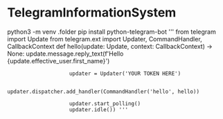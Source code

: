 # TelegramInformationSystem
python3 -m venv .folder
        <!-- если все идет не по плану
        далее нажимаем F1
        пишем Python:Select interpreter
            выбираем строку содержащую .folder venv
            далее запускаем новый терминал
            пишем cd .\.folder\Scripts\
            и пишем .\Activate.ps1
            после этого должна появиться вначале строки консоли приставка ((.folder) ) это и будет означать что вы работаете в виртуальной среде к кнокретному проекту. в ней выполняем: -->
pip install python-telegram-bot
            '''         from telegram import Update
                        from telegram.ext import Updater, CommandHandler, CallbackContext
                        def hello(update: Update, context: CallbackContext) -> None:
                            update.message.reply_text(f'Hello {update.effective_user.first_name}')

                        updater = Updater('YOUR TOKEN HERE')

                        updater.dispatcher.add_handler(CommandHandler('hello', hello))

                        updater.start_polling()
                        updater.idle()) '''